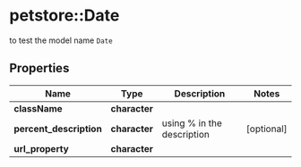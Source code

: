 # petstore::Date

to test the model name `Date`

## Properties
Name | Type | Description | Notes
------------ | ------------- | ------------- | -------------
**className** | **character** |  | 
**percent_description** | **character** | using % in the description | [optional] 
**url_property** | **character** |  | 


